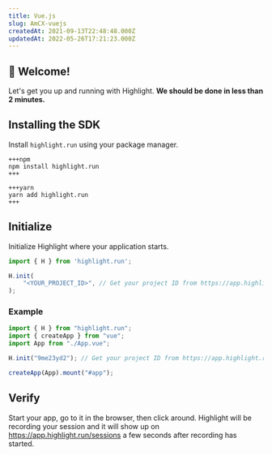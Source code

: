 ```yaml
---
title: Vue.js
slug: AmCX-vuejs
createdAt: 2021-09-13T22:48:48.000Z
updatedAt: 2022-05-26T17:21:23.000Z
---
```


## 👋 Welcome!

Let's get you up and running with Highlight. **We should be done in less than 2 minutes.**

## Installing the SDK

Install `highlight.run` using your package manager.

```codeblocktabs
+++npm
npm install highlight.run
+++

+++yarn
yarn add highlight.run
+++
```

## Initialize

Initialize Highlight where your application starts.

```typescript
import { H } from 'highlight.run';

H.init(
    "<YOUR_PROJECT_ID>", // Get your project ID from https://app.highlight.run/setup
);
```

### Example

```typescript
import { H } from "highlight.run";
import { createApp } from "vue";
import App from "./App.vue";

H.init("9me23yd2"); // Get your project ID from https://app.highlight.run/setup

createApp(App).mount("#app");
```

## Verify

Start your app, go to it in the browser, then click around. Highlight will be recording your session and it will show up on <https://app.highlight.run/sessions> a few seconds after recording has started.
